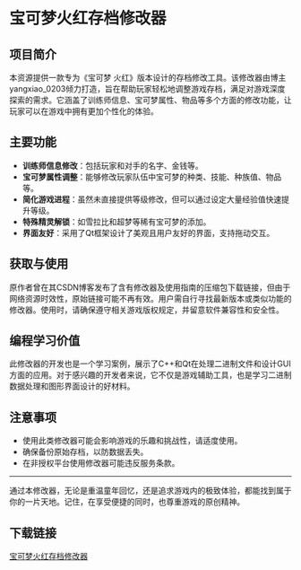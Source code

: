 # 宝可梦火红存档修改器

## 项目简介

本资源提供一款专为《宝可梦 火红》版本设计的存档修改工具。该修改器由博主yangxiao_0203倾力打造，旨在帮助玩家轻松地调整游戏存档，满足对游戏深度探索的需求。它涵盖了训练师信息、宝可梦属性、物品等多个方面的修改功能，让玩家可以在游戏中拥有更加个性化的体验。

## 主要功能

- **训练师信息修改**：包括玩家和对手的名字、金钱等。
- **宝可梦属性调整**：能够修改玩家队伍中宝可梦的种类、技能、种族值、物品等。
- **简化游戏进程**：虽然未直接提供等级修改，但可以通过设定大量经验值快速提升等级。
- **特殊精灵解锁**：如雪拉比和超梦等稀有宝可梦的添加。
- **界面友好**：采用了Qt框架设计了美观且用户友好的界面，支持拖动交互。

## 获取与使用

原作者曾在其CSDN博客发布了含有修改器及使用指南的压缩包下载链接，但由于网络资源时效性，原始链接可能不再有效。用户需自行寻找最新版本或类似功能的修改器。使用时，请确保遵守相关游戏版权规定，并留意软件兼容性和安全性。

## 编程学习价值

此修改器的开发也是一个学习案例，展示了C++和Qt在处理二进制文件和设计GUI方面的应用。对于感兴趣的开发者来说，它不仅是游戏辅助工具，也是学习二进制数据处理和图形界面设计的好材料。

## 注意事项

- 使用此类修改器可能会影响游戏的乐趣和挑战性，请适度使用。
- 确保备份原始存档，以防数据丢失。
- 在非授权平台使用修改器可能违反服务条款。

---

通过本修改器，无论是重温童年回忆，还是追求游戏内的极致体验，都能找到属于你的一片天地。记住，在享受便捷的同时，也尊重游戏的原创精神。

## 下载链接

[宝可梦火红存档修改器](https://pan.quark.cn/s/771a4280a845)